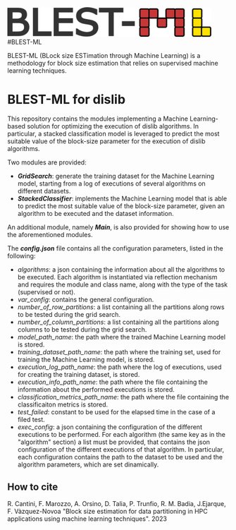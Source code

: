 <img src="BLEST-ML-logo.png" width="463"/>
#BLEST-ML                                       

BLEST-ML (BLock size ESTimation through Machine Learning) is a methodology for block size estimation that relies on supervised machine learning techniques.

# BLEST-ML for dislib
This repository contains the modules implementing a Machine Learning-based solution for optimizing the execution of dislib algorithms.
In particular, a stacked classification model is leveraged to predict the most suitable value of the block-size parameter for the execution of dislib algorithms.

Two modules are provided:
- ***GridSearch***: generate the training dataset for the Machine Learning model, starting from a log of executions of several algorithms on different datasets.
- ***StackedClassifier***: implements the Machine Learning model that is able to predict the most suitable value of the block-size parameter, given an algorithm to be executed and the dataset information.

An additional module, namely ***Main***, is also provided for showing how to use the aforementioned modules.

The ***config.json*** file contains all the configuration parameters, listed in the following:
- *algorithms*: a json containing the information about all the algorithms to be executed. Each algorithm is instantiated via reflection mechanism and requires the module and class name, along with the type of the task (supervised or not).
- *var_config*: contains the general configuration.
- *number_of_row_partitions*: a list containing all the partitions along rows to be tested during the grid search.
- *number_of_column_partitions*: a list containing all the partitions along columns to be tested during the grid search.
- *model_path_name*: the path where the trained Machine Learning model is stored.
- *training_dataset_path_name*: the path where the training set, used for training the Machine Learning model, is stored.
- *execution_log_path_name*: the path where the log of executions, used for creating the training dataset, is stored.
- *execution_info_path_name*: the path where the file containing the information about the performed executions is stored.
- *classification_metrics_path_name*: the path where the file containing the classificaiton metrics is stored.
- *test_failed*: constant to be used for the elapsed time in the case of a filed test.
- *exec_config*: a json containing the configuration of the different executions to be performed. For each algorithm (the same key as in the "algorithm" section) a list must be provided, that contains the json configuration of the different executions of that algorithm. In particular, each configuration contains the path to the dataset to be used and the algorithm parameters, which are set dinamically.


## How to cite
R. Cantini, F. Marozzo, A. Orsino, D. Talia, P. Trunfio, R. M. Badia, J.Ejarque, F. Vàzquez-Novoa  "Block size estimation for data partitioning in HPC applications using machine learning techniques". 2023
